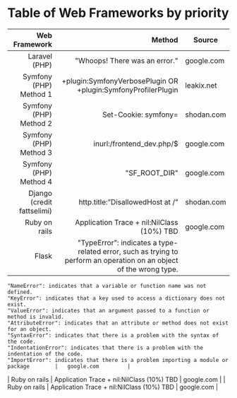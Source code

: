 # Table of Web Frameworks by priority

| Web Framework | Method | Source|
|-----:|---------------:|---------------|
|Laravel (PHP)|   "Whoops! There was an error."            | google.com         | 
|  Symfony (PHP) Method 1  |  +plugin:SymfonyVerbosePlugin OR +plugin:SymfonyProfilerPlugin            | leakix.net        | 
| Symfony (PHP) Method 2    |     Set-Cookie: symfony=           | shodan.com         | 
| Symfony (PHP) Method 3    |     inurl:/frontend_dev.php/$         |   google.com         | 
| Symfony (PHP) Method 4    |     "SF_ROOT_DIR"         |   google.com         | 
| Django (credit fattselimi)   |    http.title:”DisallowedHost at /”      |   shodan.com         |
| Ruby on rails    |     Application Trace +  nil:NilClass (10%) TBD        |   google.com         | 
| Flask    |       "TypeError": indicates a type-related error, such as trying to perform an operation on an object of the wrong type.
    "NameError": indicates that a variable or function name was not defined.
    "KeyError": indicates that a key used to access a dictionary does not exist.
    "ValueError": indicates that an argument passed to a function or method is invalid.
    "AttributeError": indicates that an attribute or method does not exist for an object.
    "SyntaxError": indicates that there is a problem with the syntax of the code.
    "IndentationError": indicates that there is a problem with the indentation of the code.
    "ImportError": indicates that there is a problem importing a module or package        |   google.com         | 
| Ruby on rails    |     Application Trace +  nil:NilClass (10%) TBD        |   google.com         | 
| Ruby on rails    |     Application Trace +  nil:NilClass (10%) TBD        |   google.com         | 


